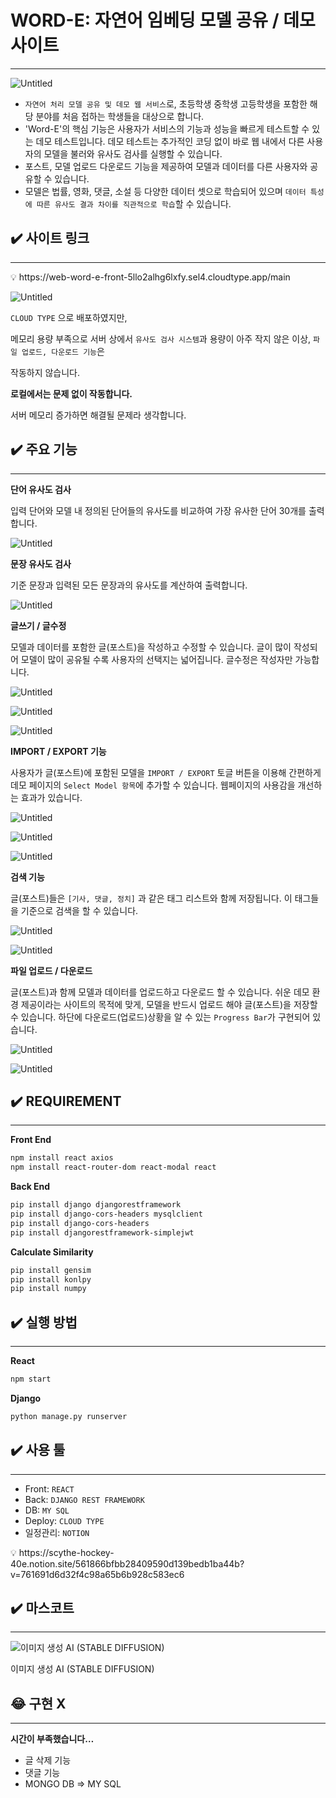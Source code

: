 # WORD-E: 자연어 임베딩 모델 공유 / 데모 사이트

---

![Untitled](README_imgs/Untitled.png)

- `자연어 처리 모델 공유 및 데모 웹 서비스`로, 초등학생 중학생 고등학생을 포함한 해당 분야를 처음 접하는 학생들을 대상으로 합니다.
- 'Word-E'의 핵심 기능은 사용자가 서비스의 기능과 성능을 빠르게 테스트할 수 있는 데모 테스트입니다. 데모 테스트는 추가적인 코딩 없이 바로 웹 내에서 다른 사용자의 모델을 불러와 유사도 검사를 실행할 수 있습니다.
- 포스트, 모델 업로드 다운로드 기능을 제공하여 모델과 데이터를 다른 사용자와 공유할 수 있습니다.
- 모델은 법률, 영화, 댓글, 소설 등 다양한 데이터 셋으로 학습되어 있으며 `데이터 특성에 따른 유사도 결과 차이를 직관적으로 학습`할 수 있습니다.

## ✔️ 사이트 링크

---

<aside>
💡 https://web-word-e-front-5llo2alhg6lxfy.sel4.cloudtype.app/main

</aside>

![Untitled](README_imgs/Untitled%201.png)

`CLOUD TYPE` 으로 배포하였지만, 

메모리 용량 부족으로 서버 상에서 
`유사도 검사 시스템`과 
용량이 아주 작지 않은 이상, 
`파일 업로드, 다운로드 기능`은 

작동하지 않습니다.

**로컬에서는 문제 없이 작동합니다.** 

서버 메모리 증가하면 해결될 문제라 생각합니다.

## ✔️ 주요 기능

---

**단어 유사도 검사**

입력 단어와 모델 내 정의된 단어들의 유사도를 비교하여 가장 유사한 단어 30개를 출력합니다.

![Untitled](README_imgs/Untitled%202.png)

**문장 유사도 검사**

기준 문장과 입력된 모든 문장과의 유사도를 계산하여 출력합니다.

![Untitled](README_imgs/Untitled%203.png)

**글쓰기 / 글수정**

모델과 데이터를 포함한 글(포스트)을 작성하고 수정할 수 있습니다. 글이 많이 작성되어 모델이 많이 공유될 수록 사용자의 선택지는 넓어집니다. 글수정은 작성자만 가능합니다.

![Untitled](README_imgs/Untitled%204.png)

![Untitled](README_imgs/Untitled%205.png)

![Untitled](README_imgs/Untitled%206.png)

**IMPORT / EXPORT 기능**

사용자가 글(포스트)에 포함된 모델을 `IMPORT / EXPORT` 토글 버튼을 이용해 간편하게 데모 페이지의 `Select Model 항목`에 추가할 수 있습니다. 웹페이지의 사용감을 개선하는 효과가 있습니다.

![Untitled](README_imgs/Untitled%207.png)

![Untitled](README_imgs/Untitled%208.png)

![Untitled](README_imgs/Untitled%209.png)

**검색 기능**

글(포스트)들은 `[기사, 댓글, 정치]` 과 같은 태그 리스트와 함께 저장됩니다. 이 태그들을 기준으로 검색을 할 수 있습니다.

![Untitled](README_imgs/Untitled%2010.png)

![Untitled](README_imgs/Untitled%2011.png)

**파일 업로드 / 다운로드**

글(포스트)과 함께 모델과 데이터를 업로드하고 다운로드 할 수 있습니다. 쉬운 데모 환경 제공이라는 사이트의 목적에 맞게, 모델을 반드시 업로드 해야 글(포스트)을 저장할 수 있습니다. 하단에 다운로드(업로드)상황을 알 수 있는 `Progress Bar`가 구현되어 있습니다.

![Untitled](README_imgs/Untitled%2012.png)

![Untitled](README_imgs/Untitled%2013.png)

## ✔️ REQUIREMENT

---

**Front End**

```bash
npm install react axios
npm install react-router-dom react-modal react
```

**Back End**

```bash
pip install django djangorestframework
pip install django-cors-headers mysqlclient
pip install django-cors-headers
pip install djangorestframework-simplejwt
```

**Calculate Similarity**

```bash
pip install gensim
pip install konlpy
pip install numpy
```

## ✔️ 실행 방법

---

**React**

```bash
npm start
```

**Django**

```bash
python manage.py runserver
```

## ✔️ 사용 툴

---

- Front: `REACT`
- Back: `DJANGO REST FRAMEWORK`
- DB: `MY SQL`
- Deploy: `CLOUD TYPE`
- 일정관리: `NOTION`

<aside>
💡 https://scythe-hockey-40e.notion.site/561866bfbb28409590d139bedb1ba44b?v=761691d6d32f4c98a65b6b928c583ec6

</aside>

## ✔️ 마스코트

---

![이미지 생성 AI (STABLE DIFFUSION)](README_imgs/%25EC%259B%258C%25EB%2593%259C%25EC%259D%25B4%25EB%25A7%2588%25EC%258A%25A4%25EC%25BD%2594%25ED%258A%25B8.png)

이미지 생성 AI (STABLE DIFFUSION)

## 😂 구현 X

---

**시간이 부족했습니다…**

- 글 삭제 기능
- 댓글 기능
- MONGO DB ⇒ MY SQL
